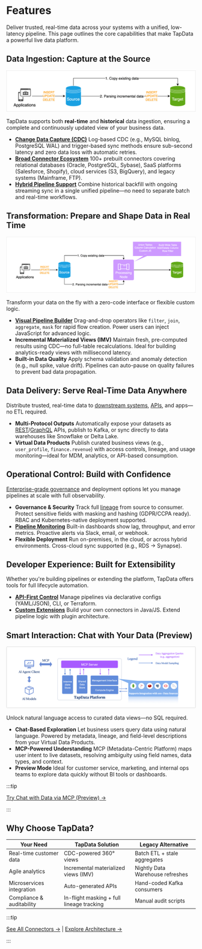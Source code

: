 # Features

Deliver trusted, real-time data across your systems with a unified, low-latency pipeline. This page outlines the core capabilities that make TapData a powerful live data platform.

## Data Ingestion: Capture at the Source

![Data Replication Workflow](../images/features_data_copy.png)

TapData supports both **real-time** and **historical** data ingestion, ensuring a complete and continuously updated view of your business data.

- **[Change Data Capture (CDC)](change-data-capture-mechanism.md)**
  Log-based CDC (e.g., MySQL binlog, PostgreSQL WAL) and trigger-based sync methods ensure sub-second latency and zero data loss with automatic retries.
- [**Broad Connector Ecosystem**](../connectors/supported-data-sources.md)
  100+ prebuilt connectors covering relational databases (Oracle, PostgreSQL, Sybase), SaaS platforms (Salesforce, Shopify), cloud services (S3, BigQuery), and legacy systems (Mainframe, FTP).
- [**Hybrid Pipeline Support**](../data-replication/create-task.md)
  Combine historical backfill with ongoing streaming sync in a single unified pipeline—no need to separate batch and real-time workflows.

## Transformation: Prepare and Shape Data in Real Time

![Data Transformation Workflow](../images/features_data_dev.png)

Transform your data on the fly with a zero-code interface or flexible custom logic.

- **[Visual Pipeline Builder](../operational-data-hub/mdm-layer/prepare-and-transform.md)**
  Drag-and-drop operators like `filter`, `join`, `aggregate`, `mask` for rapid flow creation. Power users can inject JavaScript for advanced logic.
- **Incremental Materialized Views (IMV)**
  Maintain fresh, pre-computed results using CDC—no full-table recalculations. Ideal for building analytics-ready views with millisecond latency.
- **Built-in Data Quality**
  Apply schema validation and anomaly detection (e.g., null spike, value drift). Pipelines can auto-pause on quality failures to prevent bad data propagation.

## Data Delivery: Serve Real-Time Data Anywhere

Distribute trusted, real-time data to [downstream systems](../operational-data-hub/adm-layer/sync-downstream.md), [APIs](../operational-data-hub/adm-layer/integrate-apis.md), and apps—no ETL required.

- **Multi-Protocol Outputs**
  Automatically expose your datasets as [REST](../publish-apis/query/query-via-restful.md)/[GraphQL](../publish-apis/query/query-via-graphql.md) APIs, publish to Kafka, or sync directly to data warehouses like Snowflake or Delta Lake.
- **Virtual Data Products**
  Publish curated business views (e.g., `user_profile`, `finance.revenue`) with access controls, lineage, and usage monitoring—ideal for MDM, analytics, or API-based consumption.

## Operational Control: Build with Confidence

[Enterprise-grade governance](../operational-data-hub/plan-data-platform.md) and deployment options let you manage pipelines at scale with full observability.

- **Governance & Security**
  Track full [lineage](../operational-data-hub/fdm-layer/explore-fdm-tables.md) from source to consumer. Protect sensitive fields with masking and hashing (GDPR/CCPA ready). RBAC and Kubernetes-native deployment supported.
- **[Pipeline Monitoring](../data-replication/monitor-task.md)**
  Built-in dashboards show lag, throughput, and error metrics. Proactive alerts via Slack, email, or webhook.
- **Flexible Deployment**
  Run on-premises, in the cloud, or across hybrid environments. Cross-cloud sync supported (e.g., RDS → Synapse).

## Developer Experience: Built for Extensibility

Whether you're building pipelines or extending the platform, TapData offers tools for full lifecycle automation.

- **[API-First Control](../tapflow/introduction.md)**
  Manage pipelines via declarative configs (YAML/JSON), CLI, or Terraform.
- [**Custom Extensions**](../operational-data-hub/advanced/README.md)
  Build your own connectors in Java/JS. Extend pipeline logic with plugin architecture.

## Smart Interaction: Chat with Your Data (Preview)

![TapData MCP Server Overview](../images/tapdata_mcp_server_introduction.png)

Unlock natural language access to curated data views—no SQL required.

- **Chat-Based Exploration**
  Let business users query data using natural language. Powered by metadata, lineage, and field-level descriptions from your Virtual Data Products.
- **MCP-Powered Understanding**
  MCP (Metadata-Centric Platform) maps user intent to live datasets, resolving ambiguity using field names, data types, and context.
- **Preview Mode**
  Ideal for customer service, marketing, and internal ops teams to explore data quickly without BI tools or dashboards.

:::tip

[Try Chat with Data via MCP (Preview) →](../mcp/introduction.md)

:::

## Why Choose TapData?

| **Your Need**             | **TapData Solution**                      | **Legacy Alternative**           |
| ------------------------- | ----------------------------------------- | -------------------------------- |
| Real-time customer data   | CDC-powered 360° views                    | Batch ETL + stale aggregates     |
| Agile analytics           | Incremental materialized views (IMV)      | Nightly Data Warehouse refreshes |
| Microservices integration | Auto-generated APIs                       | Hand-coded Kafka consumers       |
| Compliance & auditability | In-flight masking + full lineage tracking | Manual audit scripts             |

:::tip

[See All Connectors →](../connectors/supported-data-sources.md) | [Explore Architecture →](architecture.md)

:::

